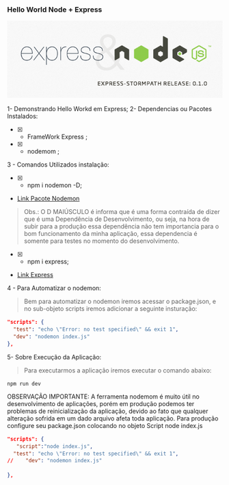 ### Hello World Node + Express

 ![Node + Express](/node.png)
 
1- Demonstrando Hello Workd em Express;
2- Dependencias ou Pacotes Instalados:
   - [x] - FrameWork Express ;
   - [x] - nodemom ;

3 - Comandos Utilizados instalação:
   - [x] - npm i nodemon -D;
-  [Link Pacote Nodemon ](https://duckduckgo.com)
  > Obs.: O D MAIÚSCULO é informa que é uma forma contraída de dizer que é uma Dependência de Desenvolvimento, ou seja, na hora de subir para a produção essa dependência não tem importancia para o bom funcionamento da minha aplicação, essa dependencia é somente para testes no momento do desenvolvimento.
  - [x] - npm i express;  
  -  [Link Express ](https://www.npmjs.com/package/express)

4 - Para Automatizar o nodemon:
  >Bem para automatizar o nodemon iremos acessar o package.json, e no sub-objeto scripts iremos adicionar a seguinte insturação:
  ```json
 "scripts": {
    "test": "echo \"Error: no test specified\" && exit 1",
    "dev": "nodemon index.js"
  },
  ```

5- Sobre Execução da Aplicação:
> Para executarmos a aplicação iremos executar o comando abaixo:
```console
npm run dev
```

OBSERVAÇÃO IMPORTANTE: A ferramenta nodemom é muito útil no desenvolvimento de aplicações, porém em produção podemos ter problemas de reinicialização da aplicação, devido ao fato que qualquer alteração sofrida em um dado arquivo afeta toda aplicação. 
Para produção configure seu package.json colocando no objeto Script node index.js

  ```json
 "scripts": {
     "script":"node index.js",
    "test": "echo \"Error: no test specified\" && exit 1",
//    "dev": "nodemon index.js"

  },
  ```
